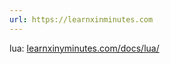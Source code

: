 ```yaml
---
url: https://learnxinminutes.com
---
```


lua: [learnxinyminutes.com/docs/lua/](https://learnxinyminutes.com/docs/lua/)
